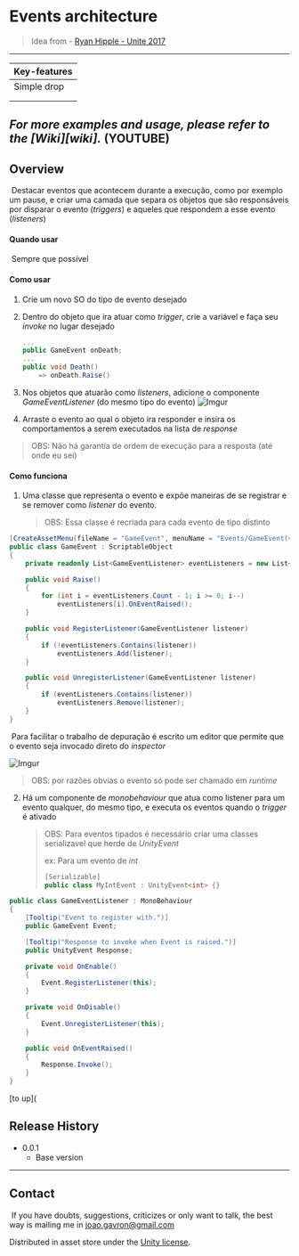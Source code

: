 # Events architecture

> Idea from - [Ryan Hipple - Unite 2017](https://www.youtube.com/watch?v=raQ3iHhE_Kk&t=2713s)

---

| Key-features |
| ------------ |
| Simple drop  |
|              |
|              |

## _For more examples and usage, please refer to the [Wiki][wiki]._ (YOUTUBE)

## Overview

​	Destacar eventos que acontecem durante a execução, como por exemplo um pause, e criar uma camada que separa os objetos que são responsáveis por disparar o evento (*triggers*) e aqueles que respondem a esse evento (*listeners*)

#### Quando usar

​	Sempre que possível

#### Como usar

1. Crie um novo SO do tipo de evento desejado 

2. Dentro do objeto que ira atuar como *trigger*, crie a variável e faça seu *invoke* no lugar desejado

   ```c#
   ...
   public GameEvent onDeath;
   ...
   public void Death()
       => onDeath.Raise()
   ```

3. Nos objetos que atuarão como *listeners*, adicione o componente *GameEventListener* (do mesmo tipo do evento)
   ![Imgur](https://i.imgur.com/YSVD9sk.png)

4. Arraste o evento ao qual o objeto ira responder e insira os comportamentos a serem executados na lista de *response*

> OBS: Não há garantia de ordem de execução para a resposta (até onde eu sei)

#### Como funciona

1. Uma classe que representa o evento e expõe maneiras de se registrar e se remover como *listener* do evento.

   > OBS: Essa classe é recriada para cada evento de tipo distinto

```c#
[CreateAssetMenu(fileName = "GameEvent", menuName = "Events/GameEvent(void)")]
public class GameEvent : ScriptableObject
{
    private readonly List<GameEventListener> eventListeners = new List<GameEventListenerInt>();

    public void Raise()
    {
        for (int i = eventListeners.Count - 1; i >= 0; i--)
            eventListeners[i].OnEventRaised();
    }

    public void RegisterListener(GameEventListener listener)
    {
        if (!eventListeners.Contains(listener))
            eventListeners.Add(listener);
    }

    public void UnregisterListener(GameEventListener listener)
    {
        if (eventListeners.Contains(listener))
            eventListeners.Remove(listener);
    }
}
```

​	Para facilitar o trabalho de depuração é escrito um editor que permite que o evento seja invocado direto do *inspector*

![Imgur](https://i.imgur.com/KgJvQRY.png)

> OBS: por razões obvias o evento só pode ser chamado em *runtime*

2. Há um componente de *monobehaviour* que atua como listener para um evento qualquer, do mesmo tipo, e executa os eventos quando o *trigger* é ativado

   > OBS: Para eventos tipados é necessário criar uma classes serializavel que herde de *UnityEvent* 
   >
   > ex:  Para um evento de *int*
   >
   > ```c#
   > [Serializable]
   > public class MyIntEvent : UnityEvent<int> {}
   > ```

```c#
public class GameEventListener : MonoBehaviour
{
    [Tooltip("Event to register with.")]
    public GameEvent Event;

    [Tooltip("Response to invoke when Event is raised.")]
    public UnityEvent Response;

    private void OnEnable()
    {
        Event.RegisterListener(this);
    }

    private void OnDisable()
    {
        Event.UnregisterListener(this);
    }

    public void OnEventRaised()
    {
        Response.Invoke();
    }
}
```



[to up](

## Release History

* 0.0.1
  * Base version

---

## Contact

​	If you have doubts, suggestions, criticizes or only want to talk, the best way is mailing me in joao.gavron@gmail.com

Distributed in asset store under the [Unity license](https://unity3d.com/legal/as_terms?_ga=2.91212574.56628704.1591012418-1089589826.1583496471).